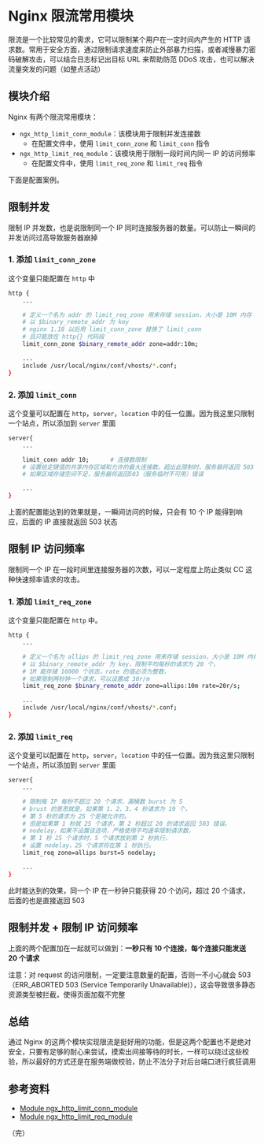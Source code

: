 # Nginx 限流常用模块

限流是一个比较常见的需求，它可以限制某个用户在一定时间内产生的 HTTP 请求数。常用于安全方面，通过限制请求速度来防止外部暴力扫描，或者减慢暴力密码破解攻击，可以结合日志标记出目标 URL 来帮助防范 DDoS 攻击，也可以解决流量突发的问题（如整点活动）

## 模块介绍

Nginx 有两个限流常用模块：

* `ngx_http_limit_conn_module`：该模块用于限制并发连接数
  * 在配置文件中，使用 `limit_conn_zone` 和 `limit_conn` 指令
* `ngx_http_limit_req_module`：该模块用于限制一段时间内同一 IP 的访问频率
  * 在配置文件中，使用 `limit_req_zone` 和 `limit_req` 指令

下面是配置案例。

## 限制并发

限制 IP 并发数，也是说限制同一个 IP 同时连接服务器的数量。可以防止一瞬间的并发访问过高导致服务器崩掉

### 1. 添加 `limit_conn_zone`

这个变量只能配置在 `http` 中

```bash
http {
    ...

    # 定义一个名为 addr 的 limit_req_zone 用来存储 session，大小是 10M 内存
    # 以 $binary_remote_addr 为 key
    # nginx 1.18 以后用 limit_conn_zone 替换了 limit_conn
    # 且只能放在 http{} 代码段
    limit_conn_zone $binary_remote_addr zone=addr:10m;

    ...
    include /usr/local/nginx/conf/vhosts/*.conf;
}
```

### 2. 添加 `limit_conn`

这个变量可以配置在 `http`，`server`，`location` 中的任一位置。因为我这里只限制一个站点，所以添加到 `server` 里面

```bash
server{
    ...

    limit_conn addr 10;      # 连接数限制
    # 设置给定键值的共享内存区域和允许的最大连接数。超出此限制时，服务器将返回 503（服务临时不可用）错误.
    # 如果区域存储空间不足，服务器将返回503（服务临时不可用）错误

    ...
}
```

上面的配置能达到的效果就是，一瞬间访问的时候，只会有 10 个 IP 能得到响应，后面的 IP 直接就返回 503 状态

## 限制 IP 访问频率

限制同一个 IP 在一段时间里连接服务器的次数，可以一定程度上防止类似 CC 这种快速频率请求的攻击。

### 1. 添加 `limit_req_zone`

这个变量只能配置在 `http` 中。

```bash
http {
    ...

    # 定义一个名为 allips 的 limit_req_zone 用来存储 session，大小是 10M 内存，
    # 以 $binary_remote_addr 为 key，限制平均每秒的请求为 20 个，
    # 1M 能存储 16000 个状态，rate 的值必须为整数，
    # 如果限制两秒钟一个请求，可以设置成 30r/m
    limit_req_zone $binary_remote_addr zone=allips:10m rate=20r/s;

    ...
    include /usr/local/nginx/conf/vhosts/*.conf;
}
```

### 2. 添加 `limit_req`

这个变量可以配置在 `http`，`server`，`location` 中的任一位置。因为我这里只限制一个站点，所以添加到 `server` 里面

```bash
server{
    ...

    # 限制每 IP 每秒不超过 20 个请求，漏桶数 burst 为 5
    # brust 的意思就是，如果第 1、2、3、4 秒请求为 19 个，
    # 第 5 秒的请求为 25 个是被允许的。
    # 但是如果第 1 秒就 25 个请求，第 2 秒超过 20 的请求返回 503 错误。
    # nodelay，如果不设置该选项，严格使用平均速率限制请求数，
    # 第 1 秒 25 个请求时，5 个请求放到第 2 秒执行，
    # 设置 nodelay，25 个请求将在第 1 秒执行。
    limit_req zone=allips burst=5 nodelay;

    ...
}
```

此时能达到的效果，同一个 IP 在一秒钟只能获得 20 个访问，超过 20 个请求，后面的也是直接返回 503

## 限制并发 + 限制 IP 访问频率

上面的两个配置加在一起就可以做到：**一秒只有 10 个连接，每个连接只能发送 20 个请求**

注意：对 request 的访问限制，一定要注意数量的配置，否则一不小心就会 503（ERR_ABORTED 503 (Service Temporarily Unavailable)），这会导致很多静态资源类型被拦截，使得页面加载不完整

## 总结

通过 Nginx 的这两个模块实现限流是挺好用的功能，但是这两个配置也不是绝对安全，只要有足够的耐心来尝试，摸索出间接等待的时长，一样可以绕过这些校验，所以最好的方式还是在服务端做校验，防止不法分子对后台端口进行疯狂调用

## 参考资料

* [Module ngx_http_limit_conn_module](https://nginx.org/en/docs/http/ngx_http_limit_conn_module.html "Module ngx_http_limit_conn_module")
* [Module ngx_http_limit_req_module](https://nginx.org/en/docs/http/ngx_http_limit_req_module.html "Module ngx_http_limit_req_module")

（完）
